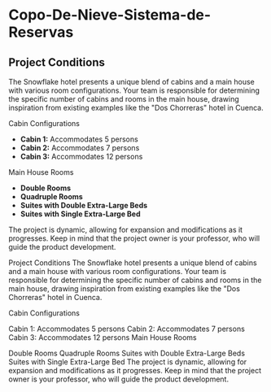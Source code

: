 # Copo-De-Nieve-Sistema-de-Reservas

## Project Conditions
The Snowflake hotel presents a unique blend of cabins and a main house with various room configurations. Your team is responsible for determining the specific number of cabins and rooms in the main house, drawing inspiration from existing examples like the "Dos Chorreras" hotel in Cuenca.

Cabin Configurations
- **Cabin 1:** Accommodates 5 persons
- **Cabin 2:** Accommodates 7 persons
- **Cabin 3:** Accommodates 12 persons
  
Main House Rooms
- **Double Rooms**
- **Quadruple Rooms**
- **Suites with Double Extra-Large Beds**
- **Suites with Single Extra-Large Bed**

The project is dynamic, allowing for expansion and modifications as it progresses. Keep in mind that the project owner is your professor, who will guide the product development.


Project Conditions
The Snowflake hotel presents a unique blend of cabins and a main house with various room configurations. Your team is responsible for determining the specific number of cabins and rooms in the main house, drawing inspiration from existing examples like the "Dos Chorreras" hotel in Cuenca.

Cabin Configurations

Cabin 1: Accommodates 5 persons
Cabin 2: Accommodates 7 persons
Cabin 3: Accommodates 12 persons
Main House Rooms

Double Rooms
Quadruple Rooms
Suites with Double Extra-Large Beds
Suites with Single Extra-Large Bed
The project is dynamic, allowing for expansion and modifications as it progresses. Keep in mind that the project owner is your professor, who will guide the product development.